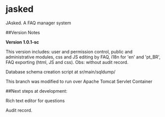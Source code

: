 # jasked
JAsked. A FAQ manager system

##Version Notes

**Version 1.0.1-sc**

This version includes: user and permission control, public and administrative modules, css and JS editing by FAQ, i18n for 'en' and 'pt_BR', FAQ exporting (html, JS and css).
Obs: without audit record. 

Database schema creation script at sr/main/sqldump/

This branch was modified to run over Apache Tomcat Servlet Container
            

##Next steps at development:

Rich text editor for questions


Audit record.
 



